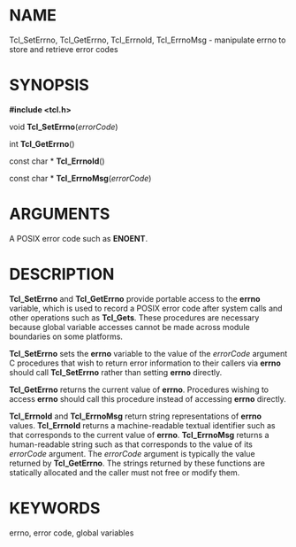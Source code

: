 # NAME

Tcl_SetErrno, Tcl_GetErrno, Tcl_ErrnoId, Tcl_ErrnoMsg - manipulate errno
to store and retrieve error codes

# SYNOPSIS

**#include \<tcl.h\>**

void **Tcl_SetErrno**(*errorCode*)

int **Tcl_GetErrno**()

const char \* **Tcl_ErrnoId**()

const char \* **Tcl_ErrnoMsg**(*errorCode*)

# ARGUMENTS

A POSIX error code such as **ENOENT**.

# DESCRIPTION

**Tcl_SetErrno** and **Tcl_GetErrno** provide portable access to the
**errno** variable, which is used to record a POSIX error code after
system calls and other operations such as **Tcl_Gets**. These procedures
are necessary because global variable accesses cannot be made across
module boundaries on some platforms.

**Tcl_SetErrno** sets the **errno** variable to the value of the
*errorCode* argument C procedures that wish to return error information
to their callers via **errno** should call **Tcl_SetErrno** rather than
setting **errno** directly.

**Tcl_GetErrno** returns the current value of **errno**. Procedures
wishing to access **errno** should call this procedure instead of
accessing **errno** directly.

**Tcl_ErrnoId** and **Tcl_ErrnoMsg** return string representations of
**errno** values. **Tcl_ErrnoId** returns a machine-readable textual
identifier such as that corresponds to the current value of **errno**.
**Tcl_ErrnoMsg** returns a human-readable string such as that
corresponds to the value of its *errorCode* argument. The *errorCode*
argument is typically the value returned by **Tcl_GetErrno**. The
strings returned by these functions are statically allocated and the
caller must not free or modify them.

# KEYWORDS

errno, error code, global variables

<!---
Copyright (c) 1996 Sun Microsystems, Inc
-->

